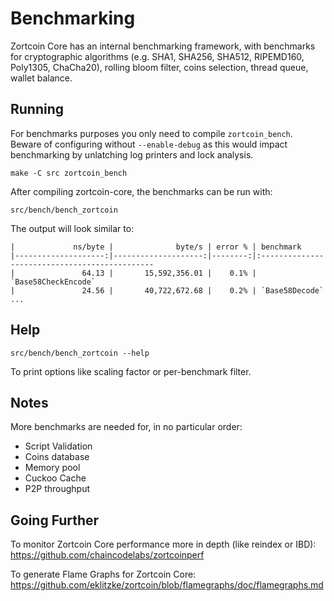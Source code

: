 Benchmarking
============

Zortcoin Core has an internal benchmarking framework, with benchmarks
for cryptographic algorithms (e.g. SHA1, SHA256, SHA512, RIPEMD160, Poly1305, ChaCha20), rolling bloom filter, coins selection,
thread queue, wallet balance.

Running
---------------------

For benchmarks purposes you only need to compile `zortcoin_bench`. Beware of configuring without `--enable-debug` as this would impact
benchmarking by unlatching log printers and lock analysis.

    make -C src zortcoin_bench

After compiling zortcoin-core, the benchmarks can be run with:

    src/bench/bench_zortcoin

The output will look similar to:
```
|             ns/byte |              byte/s | error % | benchmark
|--------------------:|--------------------:|--------:|:----------------------------------------------
|               64.13 |       15,592,356.01 |    0.1% | `Base58CheckEncode`
|               24.56 |       40,722,672.68 |    0.2% | `Base58Decode`
...
```

Help
---------------------

    src/bench/bench_zortcoin --help

To print options like scaling factor or per-benchmark filter.

Notes
---------------------
More benchmarks are needed for, in no particular order:
- Script Validation
- Coins database
- Memory pool
- Cuckoo Cache
- P2P throughput

Going Further
--------------------

To monitor Zortcoin Core performance more in depth (like reindex or IBD): https://github.com/chaincodelabs/zortcoinperf

To generate Flame Graphs for Zortcoin Core: https://github.com/eklitzke/zortcoin/blob/flamegraphs/doc/flamegraphs.md
